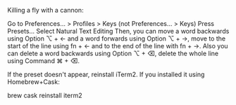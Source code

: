 Killing a fly with a cannon:

Go to Preferences... > Profiles > Keys (not Preferences... > Keys)
Press Presets...
Select Natural Text Editing
Then, you can move a word backwards using Option ⌥ + ← and a word forwards using Option ⌥ + →, move to the start of the line using fn + ← and to the end of the line with fn + →. Also you can delete a word backwards using Option ⌥ + ⌫, delete the whole line using Command ⌘ + ⌫.

If the preset doesn't appear, reinstall iTerm2. If you installed it using Homebrew+Cask:

brew cask reinstall iterm2
